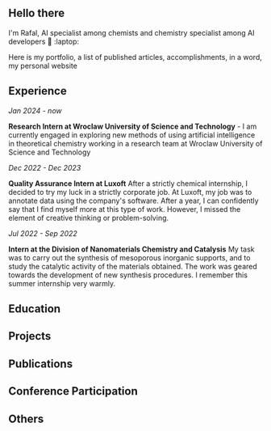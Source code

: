 ## Hello there

I'm Rafal, AI specialist among chemists and chemistry specialist among AI developers 🧪 :laptop: 

Here is my portfolio, a list of published articles, accomplishments, in a word, my personal website

## Experience

*Jan 2024 - now*

**Research Intern at Wroclaw University of Science and Technology** - I am currently engaged in exploring new methods of using artificial intelligence in theoretical chemistry working in a research team at Wroclaw University of Science and Technology

*Dec 2022 - Dec 2023*

**Quality Assurance Intern at Luxoft**  After a strictly chemical internship, I decided to try my luck in a strictly corporate job. At Luxoft, my job was to annotate data using the company's software. After a year, I can confidently say that I find myself more at this type of work. However, I missed the element of creative thinking or problem-solving. 

*Jul 2022 - Sep 2022*

**Intern at the Division of Nanomaterials Chemistry and Catalysis** My task was to carry out the synthesis of mesoporous inorganic supports, and to study the catalytic activity of the materials obtained. The work was geared towards the development of new synthesis procedures. I remember this summer internship very warmly.
## Education

## Projects

## Publications

## Conference Participation

## Others
